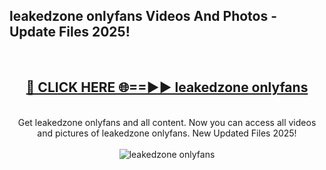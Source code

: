 <h2>leakedzone onlyfans Videos And Photos - Update Files 2025!</h2>
<br>
<div align="center">
<h2><a href="https://top-ai-tools.click/QrbHav" rel="nofollow">🔴 CLICK HERE 🌐==►► leakedzone onlyfans</a></h2>
<br>
Get leakedzone onlyfans and all content. Now you can access all videos and pictures of leakedzone onlyfans. New Updated Files 2025!
<br>
<br>
<a href="https://top-ai-tools.click/QrbHav" rel="nofollow" data-target="animated-image.originalLink"><img src="https://i.ibb.co.com/WyWwxjT/player-gif2.gif" alt="leakedzone onlyfans" style="max-width: 100%; display: inline-block;" data-target="animated-image.originalImage"></a>
</div>
<br>